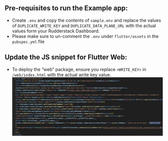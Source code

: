 ## Pre-requisites to run the Example app:

* Create `.env` and copy the contents of `sample.env` and replace the values of `DUPLICATE_WRITE_KEY` and `DUPLICATE_DATA_PLANE_URL` with the actual values form your Rudderstack Dashboard.
* Please make sure to un-comment the `.env` under `flutter/assets` in the `pubspec.yml` file

## Update the JS snippet for Flutter Web:

*	To deploy the “web” package, ensure you replace `<WRITE_KEY>` in `/web/index.html` with the actual write key value.
![alt text](replace-writeKey-in-placeholder.png)